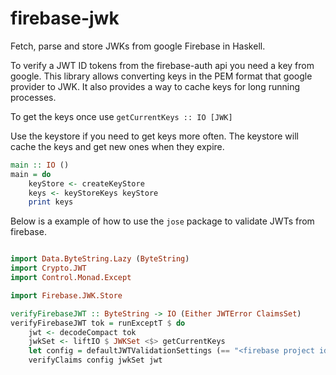 # firebase-jwk

Fetch, parse and store JWKs from google Firebase in Haskell.

To verify a JWT ID tokens from the firebase-auth api you need a key from google.
This library allows converting keys in the PEM format that google provider to JWK.
It also provides a way to cache keys for long running processes.

To get the keys once use `getCurrentKeys :: IO [JWK]`

Use the keystore if you need to get keys more often. The keystore will cache the keys and get new ones when they expire.

```haskell
main :: IO ()
main = do
    keyStore <- createKeyStore
    keys <- keyStoreKeys keyStore
    print keys
```

Below is a example of how to use the `jose` package to validate JWTs from firebase.

```haskell

import Data.ByteString.Lazy (ByteString)
import Crypto.JWT
import Control.Monad.Except

import Firebase.JWK.Store

verifyFirebaseJWT :: ByteString -> IO (Either JWTError ClaimsSet)
verifyFirebaseJWT tok = runExceptT $ do
    jwt <- decodeCompact tok
    jwkSet <- liftIO $ JWKSet <$> getCurrentKeys
    let config = defaultJWTValidationSettings (== "<firebase project id>")
    verifyClaims config jwkSet jwt
```